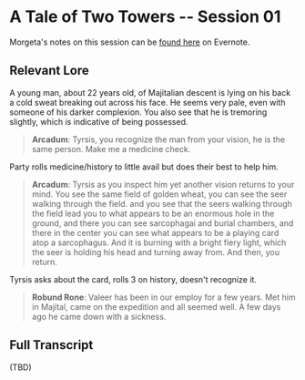 # A Tale of Two Towers -- Session 01

Morgeta's notes on this session can be [found here](https://tinyurl.com/y23xk465) on Evernote.

## Relevant Lore

A young man, about 22 years old, of Majitalian descent is lying on his back a cold sweat breaking out across his face. He seems very pale, even with someone of his darker complexion. You also see that he is tremoring slightly, which is indicative of being possessed.

> **Arcadum**: Tyrsis, you recognize the man from your vision, he is the same person. Make me a medicine check.

Party rolls medicine/history to little avail but does their best to help him.

> **Arcadum**: Tyrsis as you inspect him yet another vision returns to your mind. You see the same field of golden wheat, you can see the seer walking through the field. and you see that the seers walking through the field lead you to what appears to be an enormous hole in the ground, and there you can see sarcophagai and burial chambers, and there in the center you can see what appears to be a playing card atop a sarcophagus. And it is burning with a bright fiery light, which the seer is holding his head and turning away from. And then, you return.

Tyrsis asks about the card, rolls 3 on history, doesn't recognize it.


> **Robund Rone**: Valeer has been in our employ for a few years. Met him in Majital, came on the expedition and all seemed well. A few days ago he came down with a sickness.


## Full Transcript

(TBD)
